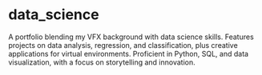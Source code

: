 # data_science
A portfolio blending my VFX background with data science skills. Features projects on data analysis, regression, and classification, plus creative applications for virtual environments. Proficient in Python, SQL, and data visualization, with a focus on storytelling and innovation.
